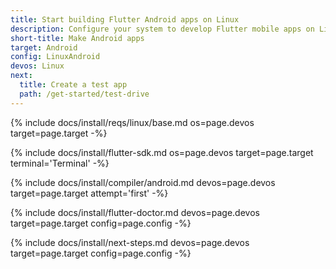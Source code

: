 ```yaml
---
title: Start building Flutter Android apps on Linux
description: Configure your system to develop Flutter mobile apps on Linux and Android.
short-title: Make Android apps
target: Android
config: LinuxAndroid
devos: Linux
next:
  title: Create a test app
  path: /get-started/test-drive
---
```


{% include docs/install/reqs/linux/base.md os=page.devos target=page.target -%}

{% include docs/install/flutter-sdk.md os=page.devos target=page.target terminal='Terminal' -%}

{% include docs/install/compiler/android.md devos=page.devos target=page.target attempt='first' -%}

{% include docs/install/flutter-doctor.md devos=page.devos target=page.target config=page.config -%}

{% include docs/install/next-steps.md devos=page.devos target=page.target config=page.config -%}
